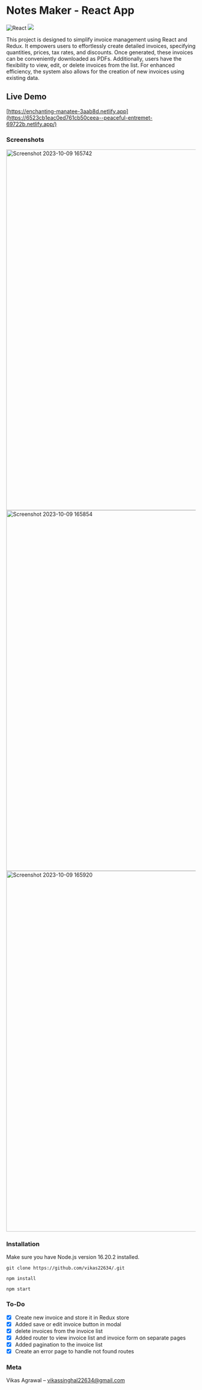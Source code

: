 # Notes Maker - React App
![React](https://img.shields.io/badge/react-%2320232a.svg?style=for-the-badge&logo=react&logoColor=%2361DAFB) ![](https://img.shields.io/badge/bootstrap-%23563D7C.svg?style=for-the-badge&logo=bootstrap&logoColor=white)

This project is designed to simplify invoice management using React and Redux. It empowers users to effortlessly create detailed invoices, specifying quantities, prices, tax rates, and discounts. Once generated, these invoices can be conveniently downloaded as PDFs. Additionally, users have the flexibility to view, edit, or delete invoices from the list. For enhanced efficiency, the system also allows for the creation of new invoices using existing data.

## Live Demo
[https://enchanting-manatee-3aab8d.netlify.app](https://6523cb1eac0ed761cb50ceea--peaceful-entremet-69722b.netlify.app/)

### Screenshots
<img width="960" alt="Screenshot 2023-10-09 165742" src="https://github.com/vikas22634/Keeper_app/assets/75554973/c706a630-41bd-48f7-8460-f2493d22b1f4">
<img width="960" alt="Screenshot 2023-10-09 165854" src="https://github.com/vikas22634/Keeper_app/assets/75554973/84313a42-2c27-445b-a0e7-a5366400f0c6">
<img width="960" alt="Screenshot 2023-10-09 165920" src="https://github.com/vikas22634/Keeper_app/assets/75554973/2402e69c-893f-4e7f-9dfc-ec6a1e4d3ace">


### Installation
Make sure you have Node.js version 16.20.2 installed.
```
git clone https://github.com/vikas22634/.git

npm install

npm start 
```

### To-Do
- [x] Create new invoice and store it in Redux store
- [x] Added save or edit invoice button in modal
- [x] delete invoices from the invoice list
- [x] Added router to view invoice list and invoice form on separate pages
- [x] Added pagination to the invoice list
- [x] Create an error page to handle not found routes

### Meta

Vikas Agrawal – vikassinghal22634@gmail.com
